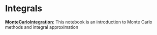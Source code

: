# Integrals

**<ins>MonteCarloIntegration:</ins>** This notebook is an introduction to Monte Carlo methods and integral approximation
